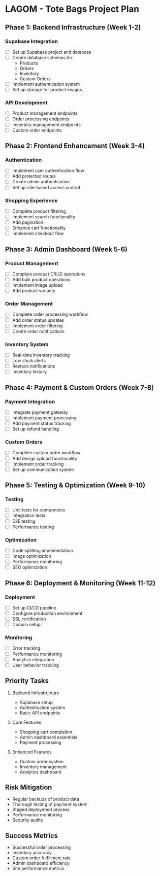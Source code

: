 # LAGOM - Tote Bags Project Plan

## Phase 1: Backend Infrastructure (Week 1-2)
### Supabase Integration
- [ ] Set up Supabase project and database
- [ ] Create database schemas for:
	- Products
	- Orders
	- Inventory
	- Custom Orders
- [ ] Implement authentication system
- [ ] Set up storage for product images

### API Development
- [ ] Product management endpoints
- [ ] Order processing endpoints
- [ ] Inventory management endpoints
- [ ] Custom order endpoints

## Phase 2: Frontend Enhancement (Week 3-4)
### Authentication
- [ ] Implement user authentication flow
- [ ] Add protected routes
- [ ] Create admin authentication
- [ ] Set up role-based access control

### Shopping Experience
- [ ] Complete product filtering
- [ ] Implement search functionality
- [ ] Add pagination
- [ ] Enhance cart functionality
- [ ] Implement checkout flow

## Phase 3: Admin Dashboard (Week 5-6)
### Product Management
- [ ] Complete product CRUD operations
- [ ] Add bulk product operations
- [ ] Implement image upload
- [ ] Add product variants

### Order Management
- [ ] Complete order processing workflow
- [ ] Add order status updates
- [ ] Implement order filtering
- [ ] Create order notifications

### Inventory System
- [ ] Real-time inventory tracking
- [ ] Low stock alerts
- [ ] Restock notifications
- [ ] Inventory history

## Phase 4: Payment & Custom Orders (Week 7-8)
### Payment Integration
- [ ] Integrate payment gateway
- [ ] Implement payment processing
- [ ] Add payment status tracking
- [ ] Set up refund handling

### Custom Orders
- [ ] Complete custom order workflow
- [ ] Add design upload functionality
- [ ] Implement order tracking
- [ ] Set up communication system

## Phase 5: Testing & Optimization (Week 9-10)
### Testing
- [ ] Unit tests for components
- [ ] Integration tests
- [ ] E2E testing
- [ ] Performance testing

### Optimization
- [ ] Code splitting implementation
- [ ] Image optimization
- [ ] Performance monitoring
- [ ] SEO optimization

## Phase 6: Deployment & Monitoring (Week 11-12)
### Deployment
- [ ] Set up CI/CD pipeline
- [ ] Configure production environment
- [ ] SSL certification
- [ ] Domain setup

### Monitoring
- [ ] Error tracking
- [ ] Performance monitoring
- [ ] Analytics integration
- [ ] User behavior tracking

## Priority Tasks
1. Backend Infrastructure
	 - Supabase setup
	 - Authentication system
	 - Basic API endpoints

2. Core Features
	 - Shopping cart completion
	 - Admin dashboard essentials
	 - Payment processing

3. Enhanced Features
	 - Custom order system
	 - Inventory management
	 - Analytics dashboard

## Risk Mitigation
- Regular backups of product data
- Thorough testing of payment system
- Staged deployment process
- Performance monitoring
- Security audits

## Success Metrics
- Successful order processing
- Inventory accuracy
- Custom order fulfillment rate
- Admin dashboard efficiency
- Site performance metrics